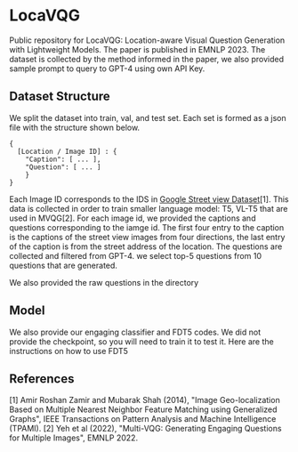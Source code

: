 # LocaVQG
Public repository for LocaVQG: Location-aware Visual Question Generation with Lightweight Models. The paper is published in EMNLP 2023.
The dataset is collected by the method informed in the paper, we also provided sample prompt to query to GPT-4 using own API Key. 

## Dataset Structure
We split the dataset into train, val, and test set. Each set is formed as a json file with the structure shown below.

```
{
  [Location / Image ID] : {
    "Caption": [ ... ],
    "Question": [ ... ]
    }
}
```

Each Image ID corresponds to the IDS in [Google Street view Dataset](https://www.crcv.ucf.edu/data/GMCP_Geolocalization/)[1]. This data is collected in order to train smaller language model: T5, VL-T5 that are used in MVQG[2].
For each image id, we provided the captions and questions corresponding to the iamge id. The first four entry to the caption is the captions of the street view images from four directions, the last entry of the caption is from the street address of the location. The questions are collected and filtered from GPT-4. we select top-5 questions from 10 questions that are generated.

We also provided the raw questions in the directory

## Model
We also provide our engaging classifier and FDT5 codes. We did not provide the checkpoint, so you will need to train it to test it. Here are the instructions on how to use FDT5

## References
[1] Amir Roshan Zamir and Mubarak Shah (2014), "Image Geo-localization Based on Multiple Nearest Neighbor Feature Matching using Generalized Graphs", IEEE Transactions on Pattern Analysis and Machine Intelligence (TPAMI).
[2] Yeh et al (2022), "Multi-VQG: Generating Engaging Questions for Multiple Images", EMNLP 2022.
